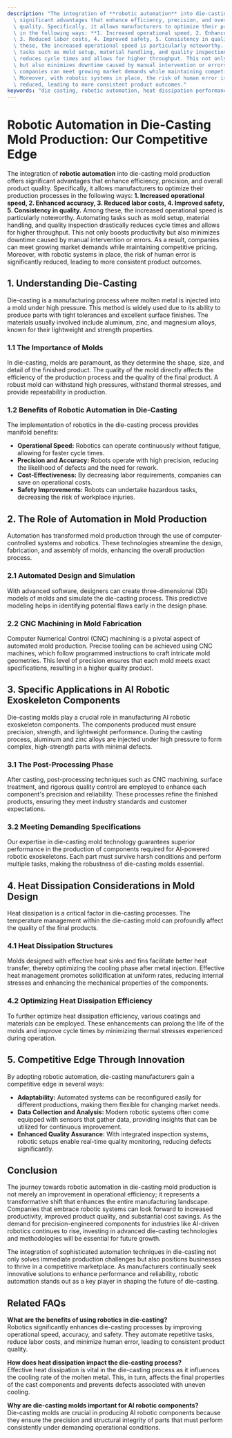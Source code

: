 ```yaml
---
description: "The integration of **robotic automation** into die-casting mold production offers\
  \ significant advantages that enhance efficiency, precision, and overall product\
  \ quality. Specifically, it allows manufacturers to optimize their production processes\
  \ in the following ways: **1. Increased operational speed, 2. Enhanced accuracy,\
  \ 3. Reduced labor costs, 4. Improved safety, 5. Consistency in quality.** Among\
  \ these, the increased operational speed is particularly noteworthy. Automating\
  \ tasks such as mold setup, material handling, and quality inspection drastically\
  \ reduces cycle times and allows for higher throughput. This not only boosts productivity\
  \ but also minimizes downtime caused by manual intervention or errors. As a result,\
  \ companies can meet growing market demands while maintaining competitive pricing.\
  \ Moreover, with robotic systems in place, the risk of human error is significantly\
  \ reduced, leading to more consistent product outcomes."
keywords: "die casting, robotic automation, heat dissipation performance, heat sink"
---
```

# Robotic Automation in Die-Casting Mold Production: Our Competitive Edge

The integration of **robotic automation** into die-casting mold production offers significant advantages that enhance efficiency, precision, and overall product quality. Specifically, it allows manufacturers to optimize their production processes in the following ways: **1. Increased operational speed, 2. Enhanced accuracy, 3. Reduced labor costs, 4. Improved safety, 5. Consistency in quality.** Among these, the increased operational speed is particularly noteworthy. Automating tasks such as mold setup, material handling, and quality inspection drastically reduces cycle times and allows for higher throughput. This not only boosts productivity but also minimizes downtime caused by manual intervention or errors. As a result, companies can meet growing market demands while maintaining competitive pricing. Moreover, with robotic systems in place, the risk of human error is significantly reduced, leading to more consistent product outcomes.

## **1. Understanding Die-Casting**

Die-casting is a manufacturing process where molten metal is injected into a mold under high pressure. This method is widely used due to its ability to produce parts with tight tolerances and excellent surface finishes. The materials usually involved include aluminum, zinc, and magnesium alloys, known for their lightweight and strength properties. 

### **1.1 The Importance of Molds**

In die-casting, molds are paramount, as they determine the shape, size, and detail of the finished product. The quality of the mold directly affects the efficiency of the production process and the quality of the final product. A robust mold can withstand high pressures, withstand thermal stresses, and provide repeatability in production.

### **1.2 Benefits of Robotic Automation in Die-Casting**

The implementation of robotics in the die-casting process provides manifold benefits:

- **Operational Speed:** Robotics can operate continuously without fatigue, allowing for faster cycle times.
- **Precision and Accuracy:** Robots operate with high precision, reducing the likelihood of defects and the need for rework.
- **Cost-Effectiveness:** By decreasing labor requirements, companies can save on operational costs.
- **Safety Improvements:** Robots can undertake hazardous tasks, decreasing the risk of workplace injuries.

## **2. The Role of Automation in Mold Production**

Automation has transformed mold production through the use of computer-controlled systems and robotics. These technologies streamline the design, fabrication, and assembly of molds, enhancing the overall production process.

### **2.1 Automated Design and Simulation**

With advanced software, designers can create three-dimensional (3D) models of molds and simulate the die-casting process. This predictive modeling helps in identifying potential flaws early in the design phase.

### **2.2 CNC Machining in Mold Fabrication**

Computer Numerical Control (CNC) machining is a pivotal aspect of automated mold production. Precise tooling can be achieved using CNC machines, which follow programmed instructions to craft intricate mold geometries. This level of precision ensures that each mold meets exact specifications, resulting in a higher quality product. 

## **3. Specific Applications in AI Robotic Exoskeleton Components**

Die-casting molds play a crucial role in manufacturing AI robotic exoskeleton components. The components produced must ensure precision, strength, and lightweight performance. During the casting process, aluminum and zinc alloys are injected under high pressure to form complex, high-strength parts with minimal defects.

### **3.1 The Post-Processing Phase**

After casting, post-processing techniques such as CNC machining, surface treatment, and rigorous quality control are employed to enhance each component's precision and reliability. These processes refine the finished products, ensuring they meet industry standards and customer expectations.

### **3.2 Meeting Demanding Specifications**

Our expertise in die-casting mold technology guarantees superior performance in the production of components required for AI-powered robotic exoskeletons. Each part must survive harsh conditions and perform multiple tasks, making the robustness of die-casting molds essential.

## **4. Heat Dissipation Considerations in Mold Design**

Heat dissipation is a critical factor in die-casting processes. The temperature management within the die-casting mold can profoundly affect the quality of the final products. 

### **4.1 Heat Dissipation Structures**

Molds designed with effective heat sinks and fins facilitate better heat transfer, thereby optimizing the cooling phase after metal injection. Effective heat management promotes solidification at uniform rates, reducing internal stresses and enhancing the mechanical properties of the components.

### **4.2 Optimizing Heat Dissipation Efficiency**

To further optimize heat dissipation efficiency, various coatings and materials can be employed. These enhancements can prolong the life of the molds and improve cycle times by minimizing thermal stresses experienced during operation.

## **5. Competitive Edge Through Innovation**

By adopting robotic automation, die-casting manufacturers gain a competitive edge in several ways:

- **Adaptability:** Automated systems can be reconfigured easily for different productions, making them flexible for changing market needs.
- **Data Collection and Analysis:** Modern robotic systems often come equipped with sensors that gather data, providing insights that can be utilized for continuous improvement.
- **Enhanced Quality Assurance:** With integrated inspection systems, robotic setups enable real-time quality monitoring, reducing defects significantly.

## **Conclusion**

The journey towards robotic automation in die-casting mold production is not merely an improvement in operational efficiency; it represents a transformative shift that enhances the entire manufacturing landscape. Companies that embrace robotic systems can look forward to increased productivity, improved product quality, and substantial cost savings. As the demand for precision-engineered components for industries like AI-driven robotics continues to rise, investing in advanced die-casting technologies and methodologies will be essential for future growth.

The integration of sophisticated automation techniques in die-casting not only solves immediate production challenges but also positions businesses to thrive in a competitive marketplace. As manufacturers continually seek innovative solutions to enhance performance and reliability, robotic automation stands out as a key player in shaping the future of die-casting.

## Related FAQs

**What are the benefits of using robotics in die-casting?**  
Robotics significantly enhances die-casting processes by improving operational speed, accuracy, and safety. They automate repetitive tasks, reduce labor costs, and minimize human error, leading to consistent product quality.

**How does heat dissipation impact the die-casting process?**  
Effective heat dissipation is vital in the die-casting process as it influences the cooling rate of the molten metal. This, in turn, affects the final properties of the cast components and prevents defects associated with uneven cooling.

**Why are die-casting molds important for AI robotic components?**  
Die-casting molds are crucial in producing AI robotic components because they ensure the precision and structural integrity of parts that must perform consistently under demanding operational conditions.
